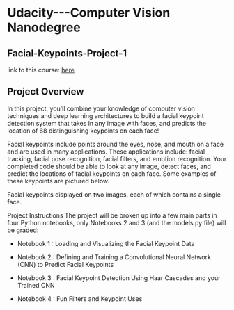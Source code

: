 # Udacity---Computer Vision Nanodegree 
## Facial-Keypoints-Project-1


link to this course: [here](https://www.udacity.com/course/computer-vision-nanodegree--nd891/?utm_source=gsem_brand&utm_medium=ads_r&utm_campaign=2045338233_c&utm_term=71049808023&utm_keyword=udacity%20computer%20vision_e&gclid=Cj0KCQjw6ar4BRDnARIsAITGzlBB6JIkuubRGkEMzaxylqjzS1EpSyEBH0Q1eGVYcOUOzqFGQHiIEBYaAsEHEALw_wcB)

## Project Overview


In this project, you’ll combine your knowledge of computer vision techniques and deep learning architectures to build a facial keypoint detection system that takes in any image with faces, and predicts the location of 68 distinguishing keypoints on each face!

Facial keypoints include points around the eyes, nose, and mouth on a face and are used in many applications. These applications include: facial tracking, facial pose recognition, facial filters, and emotion recognition. Your completed code should be able to look at any image, detect faces, and predict the locations of facial keypoints on each face. Some examples of these keypoints are pictured below.


Facial keypoints displayed on two images, each of which contains a single face.

Project Instructions
The project will be broken up into a few main parts in four Python notebooks, only Notebooks 2 and 3 (and the models.py file) will be graded:

- Notebook 1 : Loading and Visualizing the Facial Keypoint Data

- Notebook 2 : Defining and Training a Convolutional Neural Network (CNN) to Predict Facial Keypoints

- Notebook 3 : Facial Keypoint Detection Using Haar Cascades and your Trained CNN

- Notebook 4 : Fun Filters and Keypoint Uses
